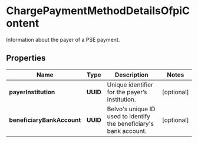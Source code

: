 

# ChargePaymentMethodDetailsOfpiContent

Information about the payer of a PSE payment.

## Properties

| Name | Type | Description | Notes |
|------------ | ------------- | ------------- | -------------|
|**payerInstitution** | **UUID** | Unique identifier for the payer’s institution. |  [optional] |
|**beneficiaryBankAccount** | **UUID** | Belvo&#39;s unique ID used to identify the beneficiary&#39;s bank account. |  [optional] |



